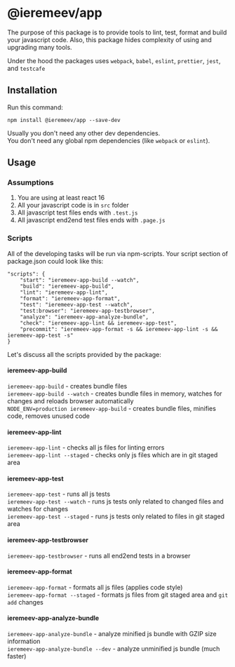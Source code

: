# @ieremeev/app

The purpose of this package is to provide tools to lint, test, format and build your javascript code. Also, this package hides complexity of using and upgrading many tools.

Under the hood the packages uses `webpack`, `babel`, `eslint`, `prettier`, `jest`, and `testcafe`

## Installation

Run this command:

    npm install @ieremeev/app --save-dev

Usually you don't need any other dev dependencies.<br>
You don't need any global npm dependencies (like `webpack` or `eslint`).

## Usage

### Assumptions

1. You are using at least react 16
2. All your javascript code is in `src` folder
3. All javascript test files ends with `.test.js`
4. All javascript end2end test files ends with `.page.js`

### Scripts

All of the developing tasks will be run via npm-scripts. Your script section of package.json could look like this:

    "scripts": {
        "start": "ieremeev-app-build --watch",
        "build": "ieremeev-app-build",
        "lint": "ieremeev-app-lint",
        "format": "ieremeev-app-format",
        "test": "ieremeev-app-test --watch",
        "test:browser": "ieremeev-app-testbrowser",
        "analyze": "ieremeev-app-analyze-bundle",
        "check": "ieremeev-app-lint && ieremeev-app-test",
        "precommit": "ieremeev-app-format -s && ieremeev-app-lint -s && ieremeev-app-test -s"
    }

Let's discuss all the scripts provided by the package:

#### ieremeev-app-build
`ieremeev-app-build` - creates bundle files<br>
`ieremeev-app-build --watch` - creates bundle files in memory, watches for changes and reloads browser automatically<br>
`NODE_ENV=production ieremeev-app-build` - creates bundle files, minifies code, removes unused code

#### ieremeev-app-lint
`ieremeev-app-lint` - checks all js files for linting errors<br>
`ieremeev-app-lint --staged` - checks only js files which are in git staged area

#### ieremeev-app-test
`ieremeev-app-test` - runs all js tests<br>
`ieremeev-app-test --watch` - runs js tests only related to changed files and watches for changes<br>
`ieremeev-app-test --staged` - runs js tests only related to files in git staged area

#### ieremeev-app-testbrowser
`ieremeev-app-testbrowser` - runs all end2end tests in a browser

#### ieremeev-app-format
`ieremeev-app-format` - formats all js files (applies code style)<br>
`ieremeev-app-format --staged` - formats js files from git staged area and `git add` changes

#### ieremeev-app-analyze-bundle
`ieremeev-app-analyze-bundle` - analyze minified js bundle with GZIP size information<br>
`ieremeev-app-analyze-bundle --dev` - analyze unminified js bundle (much faster)
